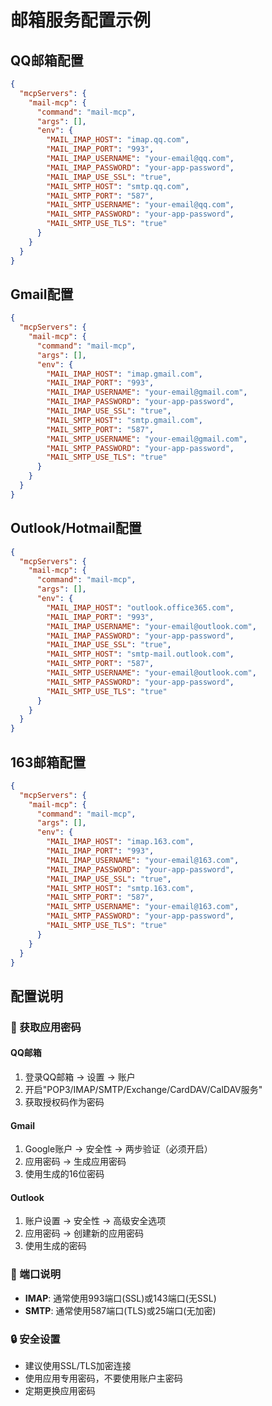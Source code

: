 # 邮箱服务配置示例

## QQ邮箱配置
```json
{
  "mcpServers": {
    "mail-mcp": {
      "command": "mail-mcp",
      "args": [],
      "env": {
        "MAIL_IMAP_HOST": "imap.qq.com",
        "MAIL_IMAP_PORT": "993",
        "MAIL_IMAP_USERNAME": "your-email@qq.com",
        "MAIL_IMAP_PASSWORD": "your-app-password",
        "MAIL_IMAP_USE_SSL": "true",
        "MAIL_SMTP_HOST": "smtp.qq.com",
        "MAIL_SMTP_PORT": "587",
        "MAIL_SMTP_USERNAME": "your-email@qq.com",
        "MAIL_SMTP_PASSWORD": "your-app-password",
        "MAIL_SMTP_USE_TLS": "true"
      }
    }
  }
}
```

## Gmail配置
```json
{
  "mcpServers": {
    "mail-mcp": {
      "command": "mail-mcp", 
      "args": [],
      "env": {
        "MAIL_IMAP_HOST": "imap.gmail.com",
        "MAIL_IMAP_PORT": "993",
        "MAIL_IMAP_USERNAME": "your-email@gmail.com",
        "MAIL_IMAP_PASSWORD": "your-app-password",
        "MAIL_IMAP_USE_SSL": "true",
        "MAIL_SMTP_HOST": "smtp.gmail.com",
        "MAIL_SMTP_PORT": "587",
        "MAIL_SMTP_USERNAME": "your-email@gmail.com",
        "MAIL_SMTP_PASSWORD": "your-app-password",
        "MAIL_SMTP_USE_TLS": "true"
      }
    }
  }
}
```

## Outlook/Hotmail配置
```json
{
  "mcpServers": {
    "mail-mcp": {
      "command": "mail-mcp",
      "args": [],
      "env": {
        "MAIL_IMAP_HOST": "outlook.office365.com",
        "MAIL_IMAP_PORT": "993", 
        "MAIL_IMAP_USERNAME": "your-email@outlook.com",
        "MAIL_IMAP_PASSWORD": "your-app-password",
        "MAIL_IMAP_USE_SSL": "true",
        "MAIL_SMTP_HOST": "smtp-mail.outlook.com",
        "MAIL_SMTP_PORT": "587",
        "MAIL_SMTP_USERNAME": "your-email@outlook.com",
        "MAIL_SMTP_PASSWORD": "your-app-password",
        "MAIL_SMTP_USE_TLS": "true"
      }
    }
  }
}
```

## 163邮箱配置
```json
{
  "mcpServers": {
    "mail-mcp": {
      "command": "mail-mcp",
      "args": [],
      "env": {
        "MAIL_IMAP_HOST": "imap.163.com",
        "MAIL_IMAP_PORT": "993",
        "MAIL_IMAP_USERNAME": "your-email@163.com", 
        "MAIL_IMAP_PASSWORD": "your-app-password",
        "MAIL_IMAP_USE_SSL": "true",
        "MAIL_SMTP_HOST": "smtp.163.com",
        "MAIL_SMTP_PORT": "587",
        "MAIL_SMTP_USERNAME": "your-email@163.com",
        "MAIL_SMTP_PASSWORD": "your-app-password",
        "MAIL_SMTP_USE_TLS": "true"
      }
    }
  }
}
```

## 配置说明

### 🔐 获取应用密码

#### QQ邮箱
1. 登录QQ邮箱 → 设置 → 账户
2. 开启"POP3/IMAP/SMTP/Exchange/CardDAV/CalDAV服务"
3. 获取授权码作为密码

#### Gmail  
1. Google账户 → 安全性 → 两步验证（必须开启）
2. 应用密码 → 生成应用密码
3. 使用生成的16位密码

#### Outlook
1. 账户设置 → 安全性 → 高级安全选项
2. 应用密码 → 创建新的应用密码
3. 使用生成的密码

### 📧 端口说明
- **IMAP**: 通常使用993端口(SSL)或143端口(无SSL)
- **SMTP**: 通常使用587端口(TLS)或25端口(无加密)

### 🔒 安全设置
- 建议使用SSL/TLS加密连接
- 使用应用专用密码，不要使用账户主密码
- 定期更换应用密码